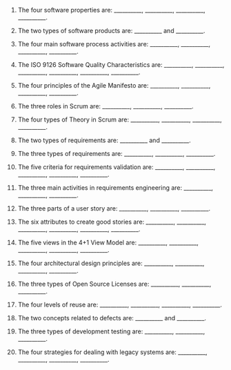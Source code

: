 1. The four software properties are: __________, __________, __________, __________.

2. The two types of software products are: __________ and __________.

3. The four main software process activities are: __________, __________, __________, __________.

4. The ISO 9126 Software Quality Characteristics are: __________, __________, __________, __________, __________, __________.

5. The four principles of the Agile Manifesto are: __________, __________, __________, __________.

6. The three roles in Scrum are: __________, __________, __________.

7. The four types of Theory in Scrum are: __________, __________, __________, __________.

8. The two types of requirements are: __________ and __________.

9. The three types of requirements are: __________, __________, __________.

10. The five criteria for requirements validation are: __________, __________, __________, __________, __________.

11. The three main activities in requirements engineering are: __________, __________, __________.

12. The three parts of a user story are: __________, __________, __________.

13. The six attributes to create good stories are: __________, __________, __________, __________, __________, __________.

14. The five views in the 4+1 View Model are: __________, __________, __________, __________, __________.

15. The four architectural design principles are: __________, __________, __________, __________.

16. The three types of Open Source Licenses are: __________, __________, __________.

17. The four levels of reuse are: __________, __________, __________, __________.

18. The two concepts related to defects are: __________ and __________.

19. The three types of development testing are: __________, __________, __________.

20. The four strategies for dealing with legacy systems are: __________, __________, __________, __________.

